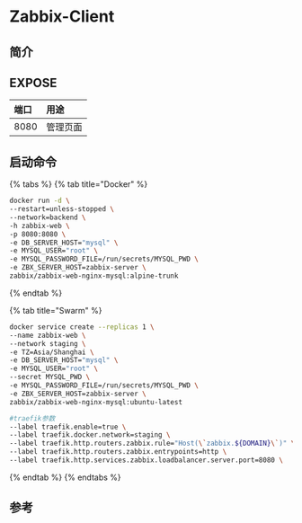 # Zabbix-Client

## 简介



## EXPOSE

| 端口 | 用途 |
| :--- | :--- |
| 8080 | 管理页面 |



## 启动命令

{% tabs %}
{% tab title="Docker" %}
```bash
docker run -d \
--restart=unless-stopped \
--network=backend \
-h zabbix-web \
-p 8080:8080 \
-e DB_SERVER_HOST="mysql" \
-e MYSQL_USER="root" \
-e MYSQL_PASSWORD_FILE=/run/secrets/MYSQL_PWD \
-e ZBX_SERVER_HOST=zabbix-server \
zabbix/zabbix-web-nginx-mysql:alpine-trunk
```
{% endtab %}

{% tab title="Swarm" %}
```bash
docker service create --replicas 1 \
--name zabbix-web \
--network staging \
-e TZ=Asia/Shanghai \
-e DB_SERVER_HOST="mysql" \
-e MYSQL_USER="root" \
--secret MYSQL_PWD \
-e MYSQL_PASSWORD_FILE=/run/secrets/MYSQL_PWD \
-e ZBX_SERVER_HOST=zabbix-server \
zabbix/zabbix-web-nginx-mysql:ubuntu-latest

#traefik参数
--label traefik.enable=true \
--label traefik.docker.network=staging \
--label traefik.http.routers.zabbix.rule="Host(\`zabbix.${DOMAIN}\`)" \
--label traefik.http.routers.zabbix.entrypoints=http \
--label traefik.http.services.zabbix.loadbalancer.server.port=8080 \
```
{% endtab %}
{% endtabs %}



## 参考

